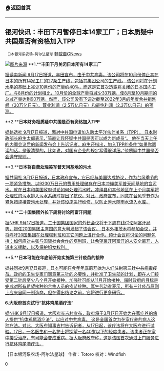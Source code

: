 ###  [:house:返回首頁](https://github.com/ourhimalayas/txt)
---


## 银河快讯：丰田下月暂停日本14家工厂；日本质疑中共国是否有资格加入TPP
` 日本银河系农场-阿尔法星球` [轉載自GNews](https://gnews.org/zh-hans/1539910/)

![](https://assets.gnews.org/wp-content/uploads/2021/09/图片1-57.png)[图片来源](https://jenreport.com/)
**1.****丰田下月关闭日本所有14家工厂**

[据读卖新闻  9月17日报道，丰田宣布，由于中共病毒，该公司将在10月份停止其在日本的所有14家工厂的27条生产线，包括其集团公司的生产线。 该公司将在计划水平的基础上减少10月份的产量约40%，而这是它首次透露将关闭的日本国内工厂。与8月份的计划相比，10月份的全球产量将减少33万辆，使8月至10月期间的总减产量达到90万辆。然而，该公司没有下调对截至2022年3月的年度合并销售额（30万亿日元）、营业利润（2.5万亿日元）和最终利润（2.3万亿日元）的预测。](https://news.yahoo.co.jp/articles/636a1bc65062f9af56cfa792701a83b18e119551)

**2.****日本财务相质疑中共国是否有资格加入TPP**

[据路透社  9月17日报道，面对中共国申请加入跨太平洋伙伴关系（TPP）， 日本财政部长麻生太郎表示，”简直让我怀疑中共国是否可以成为新成员“。 他在当天上午的内阁会议后的新闻发布会上告诉记者。麻生还指出，加入TPP的条件“如果你阅读的话，是很清楚的，比如说，对国有企业的规定写得很详细。”他质疑中共国是否会遵守规则。](https://news.yahoo.co.jp/articles/fc153482ad6ab7d30820f25a3a68e8b92d27742d)

**3.****日本将自费处理美军普天间基地的污水**

[据共同社 9月17日报道，日本政府宣布，它已经与美国达成协议，作为台风季节的一项紧急措施，以9200万日元的费用处理储存在日本冲绳美军普天间基地的含污水。就在日本和美国政府讨论如何处理污水时，冲绳县和其他地区在上个月美军将处理过的污水排入污水系统时提出了抗议。对此，政府宣布，同意在台风季节作为紧急措施接管污水处理，并对该设施进行维修，以防止污水随雨水流入水库。](https://www3.nhk.or.jp/news/html/20210917/k10013265821000.html)

**4.****二十国集团外长下周将讨论阿富汗问题**

[据NHK 9月17日报道，二十国集团国家的外长会议将于下周在线讨论阿富汗局势，担任20国集团主席国的意大利发起了该会议。 日本外相茂木将参加会议，并将呼吁20国集团在处理塔利班和其它问题上进行合作。预计会议将讨论的问题包括：如何应对主张与国际社会合作的塔利班，让希望离开阿富汗的人安全离开，人道主义援助，以及保护妇女权利。](https://www3.nhk.or.jp/news/html/20210917/k10013265791000.html?utm_int=news-politics_contents_list-items_001)

**5.****日本可能在年底前开始实施第三针疫苗的接种**

[据共同社9月17日报道，日本可能在今年年底前开始为人们注射第三针中共病毒疫苗。政府的卫生专家们同意第三针的必要性，并批准了卫生部的计划，即在人们接受第二针后至少八个月开始接种。加强针可能从11月开始接种，届时政府的目标是完成对所有希望接种的合格人员的疫苗接种。厚生劳动省表示，所有三针疫苗原则上应来自同一制造商，但在得出结论之前，它将进行更多研究。](https://english.kyodonews.net/news/2021/09/221f7fe7e7f2-japan-starts-discussions-on-administering-3rd-covid-vaccine-shots.html)

**6.大阪府首次试行“抗体鸡尾酒疗法**”

[据NHK 9月17日报道，大阪府长吉村宣布，政府将于3月17日开始为在家疗养的病人提供“抗体鸡尾酒疗法”，以应对中共病毒。 这是全国首次为在家疗养的病人这种疗法。对此，大阪府知事吉村告诉记者，从17日起，该疗法将在大阪府进行试验。17日，一名医生和一名护士将探望一名40岁以下的轻度患者，该患者正在家中接受治疗，有可能会变成重病。据大阪府政府称，这是该国首次通过上门服务进行抗体鸡尾酒疗法。](https://www3.nhk.or.jp/news/html/20210917/k10013264581000.html)

【日本银河系农场-阿尔法星球】
作者：Totoro
校对：Windfish

0
